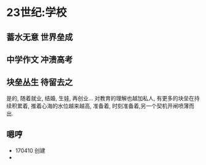 # 23世纪:学校

## 蓄水无意 世界垒成


## 中学作文 冲溃高考

## 块垒丛生 待留去之
是的, 随着就业, 结婚, 生娃, 再创业...
对教育的理解也越加私人,
有更多的块垒在持续积累着,
推着心海的水位越来越高,
准备着, 时刻准备着,另一个契机开闸喷薄而出.


## 嗯哼

- 170410 创建
- 